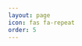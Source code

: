 ```yaml
---
layout: page
icon: fas fa-repeat
order: 5
---
```


<script>
window.location.href = "https://keyvanparto.github.io/it";
</script>